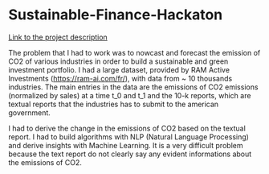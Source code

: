 # Sustainable-Finance-Hackaton
[Link to the project description](https://sfh21.sparkboard.com/project/617faaa7df695f003c72a85d)

The problem that I had to work was to nowcast and forecast the emission of CO2 of various industries in order to build a sustainable and green investment portfolio. I had a large dataset, provided by RAM Active Investments (https://ram-ai.com/fr/), with data from ~ 10 thousands industries. The main entries in the data are the emissions of CO2 emissions (normalized by sales) at a time t_0 and t_1 and the 10-k reports, which are textual reports that the industries has to submit to the american government.

I had to derive the change in the emissions of CO2 based on the textual report. I had to build algorithms with NLP (Natural Language Processing) and derive insights with Machine Learning. It is a very difficult problem because the text report do not clearly say any evident informations about the emissions of CO2.
